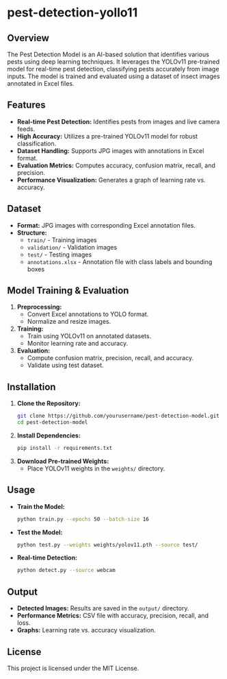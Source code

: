# pest-detection-yollo11


## Overview
The Pest Detection Model is an AI-based solution that identifies various pests using deep learning techniques. It leverages the YOLOv11 pre-trained model for real-time pest detection, classifying pests accurately from image inputs. The model is trained and evaluated using a dataset of insect images annotated in Excel files.

## Features
- **Real-time Pest Detection:** Identifies pests from images and live camera feeds.
- **High Accuracy:** Utilizes a pre-trained YOLOv11 model for robust classification.
- **Dataset Handling:** Supports JPG images with annotations in Excel format.
- **Evaluation Metrics:** Computes accuracy, confusion matrix, recall, and precision.
- **Performance Visualization:** Generates a graph of learning rate vs. accuracy.

## Dataset
- **Format:** JPG images with corresponding Excel annotation files.
- **Structure:**
  - `train/` - Training images
  - `validation/` - Validation images
  - `test/` - Testing images
  - `annotations.xlsx` - Annotation file with class labels and bounding boxes

## Model Training & Evaluation
1. **Preprocessing:**
   - Convert Excel annotations to YOLO format.
   - Normalize and resize images.
2. **Training:**
   - Train using YOLOv11 on annotated datasets.
   - Monitor learning rate and accuracy.
3. **Evaluation:**
   - Compute confusion matrix, precision, recall, and accuracy.
   - Validate using test dataset.

## Installation
1. **Clone the Repository:**
   ```bash
   git clone https://github.com/yourusername/pest-detection-model.git
   cd pest-detection-model
   ```
2. **Install Dependencies:**
   ```bash
   pip install -r requirements.txt
   ```
3. **Download Pre-trained Weights:**
   - Place YOLOv11 weights in the `weights/` directory.

## Usage
- **Train the Model:**
  ```bash
  python train.py --epochs 50 --batch-size 16
  ```
- **Test the Model:**
  ```bash
  python test.py --weights weights/yolov11.pth --source test/
  ```
- **Real-time Detection:**
  ```bash
  python detect.py --source webcam
  ```

## Output
- **Detected Images:** Results are saved in the `output/` directory.
- **Performance Metrics:** CSV file with accuracy, precision, recall, and loss.
- **Graphs:** Learning rate vs. accuracy visualization.



## License
This project is licensed under the MIT License.


